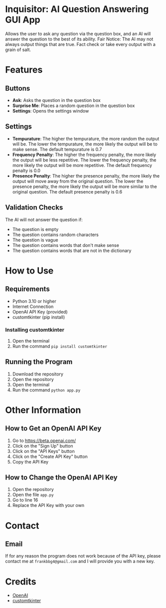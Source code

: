 # Inquisitor: AI Question Answering GUI App
 Allows the user to ask any question via the question box, and an AI will answer the question to the best of its ability. Fair Notice: The AI may not always output things that are true. Fact check or take every output with a grain of salt.

# Features
## Buttons
- **Ask**: Asks the question in the question box
- **Surprise Me**: Places a random question in the question box
- **Settings**: Opens the settings window

## Settings
- **Tempurature**: The higher the tempurature, the more random the output will be. The lower the tempurature, the more likely the output will be to make sense. The default tempurature is 0.7
- **Frequency Penalty**: The higher the frequency penalty, the more likely the output will be less repetitive. The lower the frequency penalty, the more likely the output will be more repetitive. The default frequency penalty is 0.0
- **Presence Penalty**: The higher the presence penalty, the more likely the output will move away from the original question. The lower the presence penalty, the more likely the output will be more similar to the original question. The default presence penalty is 0.6

## Validation Checks
The AI will not answer the question if:
- The question is empty
- The question contains random characters
- The question is vague
- The question contains words that don't make sense 
- The question contains words that are not in the dictionary

# How to Use
## Requirements
- Python 3.10 or higher
- Internet Connection
- OpenAI API Key (provided)
- customtkinter (pip install)

### Installing customtkinter
1. Open the terminal
2. Run the command `pip install customtkinter`

## Running the Program
1. Download the repository
2. Open the repository
3. Open the terminal
4. Run the command `python app.py`

# Other Information
## How to Get an OpenAI API Key
1. Go to https://beta.openai.com/
4. Click on the "Sign Up" button
5. Click on the "API Keys" button
6. Click on the "Create API Key" button
7. Copy the API Key

## How to Change the OpenAI API Key
1. Open the repository
2. Open the file `app.py`
3. Go to line 16
4. Replace the API Key with your own

# Contact
## Email
If for any reason the program does not work because of the API key, please contact me at `frankbbg4@gmail.com` and I will provide you with a new key.

# Credits
- [OpenAI](https://openai.com/)
- [customtkinter](https://github.com/TomSchimansky/CustomTkinter)

